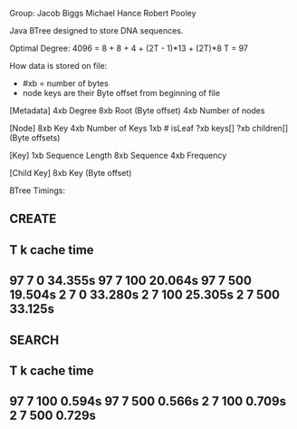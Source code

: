 Group:
Jacob Biggs
Michael Hance
Robert Pooley

Java BTree designed to store DNA sequences.

Optimal Degree:
4096 = 8 + 8 + 4 + (2T - 1)*13 + (2T)*8
T = 97

How data is stored on file:
 - #xb = number of bytes
 - node keys are their Byte offset from beginning of file

[Metadata]
4xb Degree
8xb Root (Byte offset)
4xb Number of nodes

[Node]
8xb Key
4xb Number of Keys
1xb # isLeaf
?xb keys[]
?xb children[] (Byte offsets)

[Key]
1xb Sequence Length
8xb Sequence
4xb Frequency
 
[Child Key]
8xb Key (Byte offset)


BTree Timings:

CREATE
------------------------
  T  k   cache   time
------------------------
 97  7      0    34.355s
 97  7    100    20.064s
 97  7    500    19.504s
  2  7      0    33.280s
  2  7    100    25.305s
  2  7    500    33.125s
------------------------

SEARCH  
------------------------
  T  k   cache   time
------------------------
 97  7    100     0.594s
 97  7    500     0.566s
  2  7    100     0.709s
  2  7    500     0.729s
------------------------
